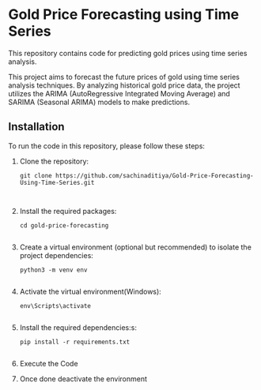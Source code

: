 # Gold Price Forecasting using Time Series

This repository contains code for predicting gold prices using time series analysis.

This project aims to forecast the future prices of gold using time series analysis techniques. By analyzing historical gold price data, the project utilizes the ARIMA (AutoRegressive Integrated Moving Average) and SARIMA (Seasonal ARIMA) models to make predictions.

## Installation

To run the code in this repository, please follow these steps:

1. Clone the repository:

   ```shell
   git clone https://github.com/sachinaditiya/Gold-Price-Forecasting-Using-Time-Series.git

  
2. Install the required packages:

   ```shell
   cd gold-price-forecasting


3. Create a virtual environment (optional but recommended) to isolate the project dependencies:

   ```shell
   python3 -m venv env


4. Activate the virtual environment(Windows):

   ```shell
   env\Scripts\activate


5. Install the required dependencies:s:

   ```shell
   pip install -r requirements.txt  
 

6. Execute the Code 

7. Once done deactivate the environment






